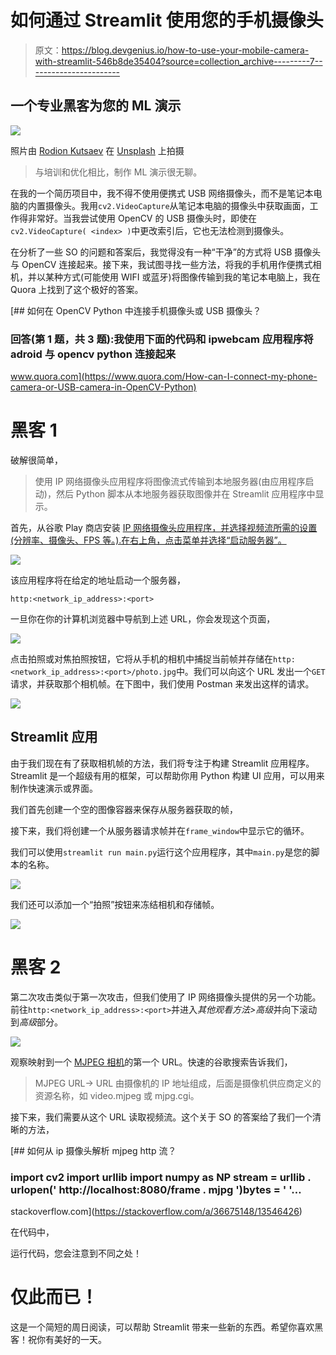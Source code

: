 # 如何通过 Streamlit 使用您的手机摄像头

> 原文：<https://blog.devgenius.io/how-to-use-your-mobile-camera-with-streamlit-546b8de35404?source=collection_archive---------7----------------------->

## 一个专业黑客为您的 ML 演示

![](img/a93618357920cd7baa879c68efba0c8a.png)

照片由 [Rodion Kutsaev](https://unsplash.com/@frostroomhead?utm_source=medium&utm_medium=referral) 在 [Unsplash](https://unsplash.com?utm_source=medium&utm_medium=referral) 上拍摄

> 与培训和优化相比，制作 ML 演示很无聊。

在我的一个简历项目中，我不得不使用便携式 USB 网络摄像头，而不是笔记本电脑的内置摄像头。我用`cv2.VideoCapture`从笔记本电脑的摄像头中获取画面，工作得非常好。当我尝试使用 OpenCV 的 USB 摄像头时，即使在`cv2.VideoCapture( <index> )`中更改索引后，它也无法检测到摄像头。

在分析了一些 SO 的问题和答案后，我觉得没有一种“干净”的方式将 USB 摄像头与 OpenCV 连接起来。接下来，我试图寻找一些方法，将我的手机用作便携式相机，并以某种方式(可能使用 WIFI 或蓝牙)将图像传输到我的笔记本电脑上，我在 Quora 上找到了这个极好的答案。

[](https://www.quora.com/How-can-I-connect-my-phone-camera-or-USB-camera-in-OpenCV-Python) [## 如何在 OpenCV Python 中连接手机摄像头或 USB 摄像头？

### 回答(第 1 题，共 3 题):我使用下面的代码和 ipwebcam 应用程序将 adroid 与 opencv python 连接起来

www.quora.com](https://www.quora.com/How-can-I-connect-my-phone-camera-or-USB-camera-in-OpenCV-Python) 

# 黑客 1

破解很简单，

> 使用 IP 网络摄像头应用程序将图像流式传输到本地服务器(由应用程序启动)，然后 Python 脚本从本地服务器获取图像并在 Streamlit 应用程序中显示。

首先，从谷歌 Play 商店安装 [IP 网络摄像头应用程序，并选择视频流所需的设置(分辨率、摄像头、FPS 等。).在右上角，点击菜单并选择“启动服务器”。](https://play.google.com/store/apps/details?id=com.pas.webcam)

![](img/9697c3080c985c2e6500abbae92b4e9e.png)

该应用程序将在给定的地址启动一个服务器，

```
http:<network_ip_address>:<port>
```

一旦你在你的计算机浏览器中导航到上述 URL，你会发现这个页面，

![](img/33e27b11783552395419ef4e68bd0d49.png)

点击拍照或对焦拍照按钮，它将从手机的相机中捕捉当前帧并存储在`http:<network_ip_address>:<port>/photo.jpg`中。我们可以向这个 URL 发出一个`GET`请求，并获取那个相机帧。在下图中，我们使用 Postman 来发出这样的请求。

![](img/ea42c66fe5920ce9f1a6af1587e3944b.png)

## Streamlit 应用

由于我们现在有了获取相机帧的方法，我们将专注于构建 Streamlit 应用程序。Streamlit 是一个超级有用的框架，可以帮助你用 Python 构建 UI 应用，可以用来制作快速演示或界面。

我们首先创建一个空的图像容器来保存从服务器获取的帧，

接下来，我们将创建一个从服务器请求帧并在`frame_window`中显示它的循环。

我们可以使用`streamlit run main.py`运行这个应用程序，其中`main.py`是您的脚本的名称。

![](img/999ab25591bbffc699ef2bbe4952b505.png)

我们还可以添加一个“拍照”按钮来冻结相机和存储帧。

![](img/068ecc000a58f99b21827aba95aaf27b.png)

# 黑客 2

第二次攻击类似于第一次攻击，但我们使用了 IP 网络摄像头提供的另一个功能。前往`http:<network_ip_address>:<port>`并进入*其他观看方法>高级*并向下滚动到*高级*部分。

![](img/3bc878e0f172da2afb2fdd00768db73a.png)

观察映射到一个 [MJPEG 相机](https://en.wikipedia.org/wiki/Motion_JPEG)的第一个 URL。快速的谷歌搜索告诉我们，

> MJPEG URL-> URL 由摄像机的 IP 地址组成，后面是摄像机供应商定义的资源名称，如 video.mjpeg 或 mjpg.cgi。

接下来，我们需要从这个 URL 读取视频流。这个关于 SO 的答案给了我们一个清晰的方法，

[](https://stackoverflow.com/a/36675148/13546426) [## 如何从 ip 摄像头解析 mjpeg http 流？

### import cv2 import urllib import numpy as NP stream = urllib . urlopen(' http://localhost:8080/frame . mjpg ')bytes = ' '…

stackoverflow.com](https://stackoverflow.com/a/36675148/13546426) 

在代码中，

运行代码，您会注意到不同之处！

# 仅此而已！

这是一个简短的周日阅读，可以帮助 Streamlit 带来一些新的东西。希望你喜欢黑客！祝你有美好的一天。